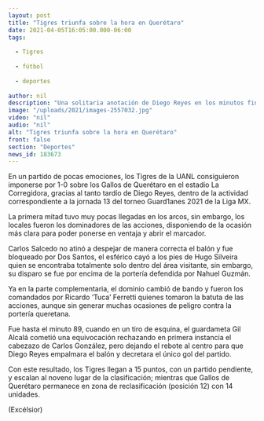 ```yaml
---
layout: post
title: "Tigres triunfa sobre la hora en Querétaro"
date: 2021-04-05T16:05:00.000-06:00
tags:
  
  - Tigres
  
  - fútbol
  
  - deportes
  
author: nil
description: "Una solitaria anotación de Diego Reyes en los minutos finales del duelo ante Gallos, le valió a los regiomontanos para llevarse los tres puntos"
image: "/uploads/2021/images-2557032.jpg"
video: "nil"
audio: "nil"
alt: "Tigres triunfa sobre la hora en Querétaro"
front: false
section: "Deportes"
news_id: 183673
---
```


En un partido de pocas emociones, los Tigres de la UANL consiguieron imponerse por 1-0 sobre los Gallos de Querétaro en el estadio La Corregidora, gracias al tanto tardío de Diego Reyes, dentro de la actividad correspondiente a la jornada 13 del torneo Guard1anes 2021 de la Liga MX.

La primera mitad tuvo muy pocas llegadas en los arcos, sin embargo, los locales fueron los dominadores de las acciones, disponiendo de la ocasión más clara para poder ponerse en ventaja y abrir el marcador.

Carlos Salcedo no atinó a despejar de manera correcta el balón y fue bloqueado por Dos Santos, el esférico cayó a los pies de Hugo Silveira quien se encontraba totalmente solo dentro del área visitante, sin embargo, su disparo se fue por encima de la portería defendida por Nahuel Guzmán.

Ya en la parte complementaria, el dominio cambió de bando y fueron los comandados por Ricardo ‘Tuca’ Ferretti quienes tomaron la batuta de las acciones, aunque sin generar muchas ocasiones de peligro contra la portería queretana.

Fue hasta el minuto 89, cuando en un tiro de esquina, el guardameta Gil Alcalá cometió una equivocación rechazando en primera instancia el cabezazo de Carlos González, pero dejando el rebote al centro para que Diego Reyes empalmara el balón y decretara el único gol del partido.

Con este resultado, los Tigres llegan a 15 puntos, con un partido pendiente, y escalan al noveno lugar de la clasificación; mientras que Gallos de Querétaro permanece en zona de reclasificación (posición 12) con 14 unidades.

(Excélsior)